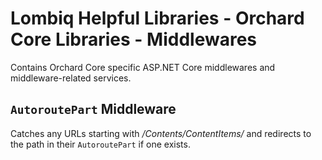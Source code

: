 # Lombiq Helpful Libraries - Orchard Core Libraries - Middlewares


Contains Orchard Core specific ASP.NET Core middlewares and middleware-related services. 

## `AutoroutePart` Middleware

Catches any URLs starting with _/Contents/ContentItems/_ and redirects to the path in their `AutoroutePart` if one exists. 
